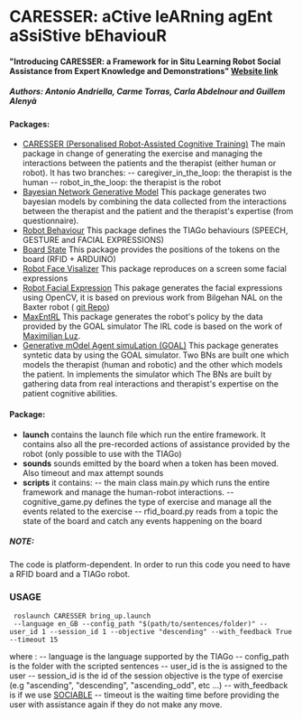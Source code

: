 # CARESSER: aCtive leARning agEnt aSsiStive bEhaviouR

#### "Introducing CARESSER: a Framework for in Situ Learning Robot Social Assistance from Expert Knowledge and Demonstrations" [Website link](http://www.iri.upc.edu/groups/perception/#CARESSER)

##### Authors: Antonio Andriella, Carme Torras, Carla Abdelnour and Guillem Alenyà


#### Packages:
- [CARESSER (Personalised Robot-Assisted Cognitive Training)](https://github.com/aandriella/CARESSER)
The main package in change of generating the exercise and managing the interactions between the patients and the therapist (either human or robot). It has two branches:
-- caregiver_in_the_loop: the therapist is the human
-- robot_in_the_loop: the therapist is the robot
- [Bayesian Network Generative Model](https://github.com/aandriella/BN_GenerativeModel)
This package generates two bayesian models by combining the data collected from the interactions between the therapist and the patient and the therapist's expertise (from questionnaire).
- [Robot Behaviour](https://github.com/aandriella/robot_behaviour)
This package defines the TIAGo behaviours (SPEECH, GESTURE and FACIAL EXPRESSIONS)
- [Board State](https://github.com/aandriella/board_state)
This package provides the positions of the tokens on the board (RFID + ARDUINO)
- [Robot Face Visalizer](https://github.com/aandriella/robot_face_visualizer)
This package reproduces on a screen some facial expressions 
- [Robot Facial Expression](https://github.com/aandriella/robot_facial_expression)
This pakage generates the facial expressions using OpenCV, it is based on previous work from  Bilgehan NAL  on the Baxter robot ( [git Repo](git@github.com:bilgehannal/baxter_face_software.git))
- [MaxEntRL](https://github.com/aandriella/MaxEntRL)
This package generates the robot's policy by the data provided by the GOAL simulator
The IRL code is based on the work of [ Maximilian Luz](https://github.com/qzed/irl-maxent).
- [Generative mOdel Agent simuLation (GOAL)](https://github.com/aandriella/GOAL)
This package generates syntetic data by using the GOAL simulator. Two BNs are built one which models the therapist (human and robotic) and the other which models the patient.
In implements the simulator which 
The BNs are built by gathering data from real interactions and therapist's expertise on the patient cognitive abilities.

#### Package:
- **launch** contains the launch file which run the entire framework. It contains also all the pre-recorded actions of assistance provided by the robot (only possible to use with the TIAGo)
- **sounds** sounds emitted by the board when a token has been moved. Also timeout and max attempt sounds
- **scripts** it contains:
-- the main class main.py which runs the entire framework and manage the human-robot interactions. 
-- cognitive_game.py defines the type of exercise and manage all the events related to the exercise 
-- rfid_board.py reads from a topic the state of the board and catch any events happening on the board

##### NOTE:
The code is platform-dependent. In order to run this code you need to have a RFID board and a TIAGo robot.


### USAGE

``` 
 roslaunch CARESSER bring_up.launch 
 --language en_GB --config_path "$(path/to/sentences/folder)" --user_id 1 --session_id 1 --objective "descending" --with_feedback True --timeout 15  
```
where :
-- language is the language supported by the TIAGo
-- config_path is the folder with the scripted sentences
-- user_id is the is assigned to the user 
-- session_id is the id of the session objective is the type of exercise (e.g "ascending", "descending", "ascending_odd", etc ...) 
-- with_feedback is if we use [SOCIABLE](http://www.iri.upc.edu/files/scidoc/2353-Discovering-SOCIABLE:-Using-a-conceptual-model-to-evaluate-the-legibility-and-effectiveness-of-backchannel-cues-in-an-entertainment-scenario.pdf) 
-- timeout is the waiting time before providing the user with assistance again if they do not make any move.

